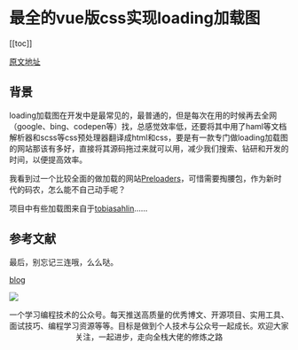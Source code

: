 #  最全的vue版css实现loading加载图
[[toc]]

[原文地址]()

## 背景
loading加载图在开发中是最常见的，最普通的，但是每次在用的时候再去全网（google、bing、codepen等）找，总感觉效率低，还要将其中用了haml等文档解析器和scss等css预处理器翻译成html和css，要是有一款专门做loading加载图的网站那该有多好，直接将其源码拖过来就可以用，减少我们搜索、钻研和开发的时间，以便提高效率。

我看到过一个比较全面的做加载的网站[Preloaders](https://icons8.com/preloaders/)，可惜需要掏腰包，作为新时代的码农，怎么能不自己动手呢？

项目中有些加载图来自于[tobiasahlin](https://tobiasahlin.com/spinkit/)……

## 参考文献


最后，别忘记三连哦，么么哒。

[blog](https://github.com/qiufeihong2018/vuepress-blog)

![](/public/wechat.png)

一个学习编程技术的公众号。每天推送高质量的优秀博文、开源项目、实用工具、面试技巧、编程学习资源等等。目标是做到个人技术与公众号一起成长。欢迎大家关注，一起进步，走向全栈大佬的修炼之路

<style scoped>
    p:nth-last-child(2) {
        text-align: center
    }
</style>